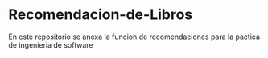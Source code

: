 # Recomendacion-de-Libros
En este repositorio se anexa la funcion de recomendaciones para la pactica de ingenieria de software
